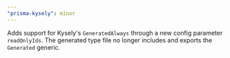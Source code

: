 ```yaml
---
"prisma-kysely": minor
---
```


Adds support for Kysely's `GeneratedAlways` through a new config parameter `readOnlyIds`. The generated type file no longer includes and exports the `Generated` generic.

